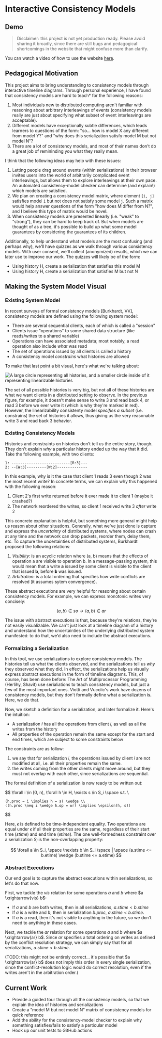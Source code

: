 # Interactive Consistency Models

## Demo

> Disclaimer: this project is not yet production ready. Please avoid sharing it broadly, since there are still bugs and pedagogical shortcomings in the website that might confuse more than clarify.

You can watch a video of how to use the website [here](https://www.loom.com/share/35d39938cac5467f8989c9a9f4ffaee7?sid=0b4e24da-e962-4904-a3a3-0c7af8dacf31).

## Pedagogical Motivation

This project aims to bring understanding to consistency models through interactive timeline diagrams. Through personal experience, I have found that consistency models are hard to teach\* for the following reasons:

1. Most individuals new to distributed computing aren't familiar with reasoning about arbitrary interleavings of events (consistency models really are just about specifying what subset of event interleavings are acceptable).
2. Different models have exceptionally subtle differences, which leads learners to questions of the form: "so... how is model X any different from model Y?" and "why does this serialization satisfy model M but not model N"?
3. There are a lot of consistency models, and most of their names don't do a great job of remininding you what they really mean.

I think that the following ideas may help with these issues:

1. Letting people drag around events (within serializations) in their browser invites users into the world of arbitrarily complicated event interleavings, but allows them to explore interleavings at their own pace. An automated consistency-model checker can determine (and explain!) which models are satisfied.
2. We plan on creating a consistency model matrix, where element `[i, j]` satisfies model `i` but not does not satisfy some model `j`. Such a matrix would help answer questions of the form "how does M differ from N?", and I believe this type of matrix would be novel.
3. When consistency models are presented linearly (i.e. "weak" to "strong"), they can be hard to keep track of. But when models are thought of as a tree, it's possible to build up what some model guarantees by considering the guarantees of its children.

Additionally, to help understand what models are the most confusing (and perhaps why), we'll have quizzes as we walk through various consistency models. With user consent, we'll collect (anonymized) results, which we can later use to improve our work. The quizzes will likely be of the form:

-   Using history H, create a serialization that satisfies this model M
-   Using history H, create a serialization that satisfies M but not N

## Making the System Model Visual

### Existing System Model

In recent surveys of formal consistency models [Burkhardt, VV], consistency models are defined using the following system model:

-   There are several sequential clients, each of which is called a "session"
-   Clients issue "operations" to some shared data structure (like reads/writes to a shared variable)
-   Operations can have associated metadata; most notably, a read operation also include _what_ was read
-   The set of operations issued by all clients is called a history
-   A consistency model _constrains_ what histories are allowed

To make that last point a bit visual, here's what we're talking about:

![A large circle representing all histories, and a smaller circle inside of it representing linearizable histories](./img/constraint.png)

The set of all possible histories is very big, but not all of these histories are what we want clients in a distributed setting to observe. In the previous figure, for example, it doesn't make sense to write 3 and read back 4, or read 3 before we ever write it (which is why they're marked in red). However, the linearizability consistenty model _specifies a subset_ (i.e. constrains) the set of histories it allows, thus giving us the very reasonable write 3 and read back 3 behavior.

### Existing Consistency Models

Histories and constraints on histories don't tell us the entire story, though. They don't explain _why_ a particular history ended up the way that it did. Take the following example, with two clients:

```
1: ---------------------------[R:3]---
2: --[W:3]---------[W:2]--------------
```

In this example, why is it the case that client 1 reads 3 even though 2 was the most recent write? In concrete terms, we can explain why this happened with the following reason:

1. Client 2's first write returned before it ever made it to client 1 (maybe it crashed?)
2. The network reordered the writes, so client 1 received write 3 _after_ write 2

This concrete explanation is helpful, but something more general might help us reason about other situations. Generally, what we've just done is capture and express the _uncertainty_ of distributed systems, where nodes can crash at any time and the network can drop packets, reorder them, delay them, etc. To capture the uncertainties of distributed systems, Burkhardt proposed the following relations:

1. _Visibility_: is an acyclic relation where (a, b) means that the effects of operation a are visible to operation b. In a message-passing system, this would mean that a write **a** issued by some client is visible to the client that issued **b**, before **b** was issued.
2. _Arbitration_: is a total ordering that specifies how write conflicts are resolved (it assumes sytem convergence).

These abstract executions are very helpful for reasoning about certain consistency models. For example, we can express monotonic writes very concisely:

$$
(a, b) \in so \longrightarrow (a, b) \in ar
$$

The issue with abstract executions is that, because they're relations, they're not easily visualizable. We can't just look at a timeline diagram of a history and understand how the uncertainties of the underlying distributed system manifested: to do that, we'd also need to include the abstract executions.

### Formalizing a Serialization

In this tool, we use serializations to explore consistency models. The histories tell us what the clients observed, and the serializations tell us _why_ they observed what they did. In effect, the serializations help us visually express abstract executions in the form of timeline diagrams. This, of course, has been done before: The Art of Multiprocessor Programming (Herlihy, Shavit) use serialiations to teach consistency models, but just a few of the most important ones. Viotti and Vucolic's work have dozens of consistency models, but they don't formally define what a serialization is. Here, we do that.

Now, we sketch a definition for a serialization, and later formalize it. Here's the intuition:

-   A serialization $i$ has all the operations from client $i$, as well as all the writes from the history
-   All properties of the operation remain the same except for the start and end times, which are subject to some constraints below

The constraints are as follow:

1. we say that for serialization $i$, the operations issued by client $i$ are not modified at all, i.e. all their properties remain the same.
2. the writes coming from the other clients might move around, but they must not overlap with each other, since serializations are sequential.

The formal definition of a serialization is now ready to be written out:

$$
\forall i \in [0, n), \forall h \in H, \exists s \in S_i \space s.t. \\

    (h.proc = i \implies h = s) \wedge \\
    ((h.proc \neq i \wedge h.op = wr) \implies \epsilon(h, s))
$$

Here, $\epsilon$ is defined to be time-independent equality. Two operations are equal under $\epsilon$ if all their properties are the same, regardless of their start time ($stime$) and end time ($etime$). The one well-formedness constraint over a serialization $S_i$ is the non-overlapping property:

$$
\forall a \in S_i, \space \nexists b \in S_i  \space | \space (a.stime <= b.etime) \wedge (b.stime <= a.etime)
$$

### Abstract Executions

Our end goal is to capture the abstract executions within serializations, so let's do that now.

First, we tackle the _vis_ relation for some operations $a$ and $b$ where $a \xrightarrow{vis} b$:

-   If $a$ and $b$ are both writes, then in all serializations, $a.stime < b.stime$
-   If $a$ is a write and $b$, then in serialization ${b.proc}$, $a.stime < b.stime$.
-   If $a$ is a read, then it's not visible to anything in the future, so we don't need to anything in these cases.

Next, we tackle the _ar_ relation for some operations $a$ and $b$ where $a \xrightarrow{ar} b$. Since _ar_ specifies a total ordering on writes as defined by the conflict resolution strategy, we can simply say that for all serializations, $a.stime < b.stime$.

(TODO: this might not be entirely correct... it's possible that $a \xrightarrow{ar} b$ does not imply this order in every single serialization, since the conflict-resolution logic would do correct resolution, even if the writes aren't in the arbitration order.)

## Current Work

-   Provide a guided tour through all the consistency models, so that we explain the idea of histories and serializations
-   Create a "model M but not model N" matrix of consistency models for quick reference
-   Add the ability for the consistency-model checker to explain why something satisfies/fails to satisfy a particular model
-   Hook up our unit tests to GitHub actions
